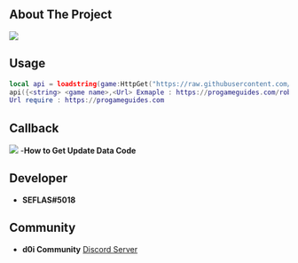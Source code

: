 ## About The Project

![](![image](https://github.com/SEFLAS/api/assets/105623764/cd976944-3176-48da-96bb-1d97d774ed3c))
## Usage
```lua
local api = loadstring(game:HttpGet("https://raw.githubusercontent.com/SEFLAS/api/main/Code_API/api.lua"))()
api({<string> <game name>,<Url> Exmaple : https://progameguides.com/roblox/bee-swarm-simulator-codes/}) 
Url require : https://progameguides.com 
```
## Callback
![](https://cdn.discordapp.com/attachments/857823544838455306/1106820696497205268/image.png)
-**How to Get Update Data Code**
## Developer
- **SEFLAS#5018**
## Community
- **d0i Community** [Discord Server](https://discord.gg/BRpYWyw8Qz)
